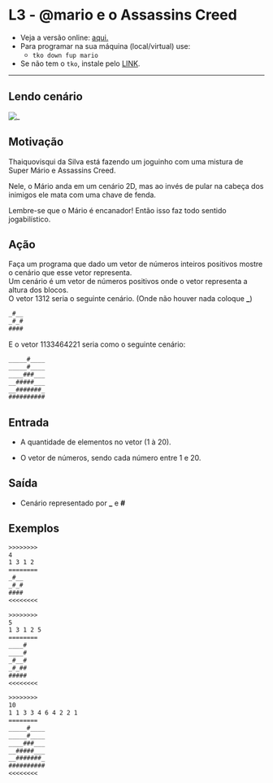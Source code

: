 # L3 - @mario e o Assassins Creed

- Veja a versão online: [aqui.](https://github.com/qxcodefup/arcade/blob/master/base/mario/Readme.md)
- Para programar na sua máquina (local/virtual) use:
  - `tko down fup mario`
- Se não tem o `tko`, instale pelo [LINK](https://github.com/senapk/tko).

---

## Lendo cenário

![_](https://raw.githubusercontent.com/qxcodefup/arcade/master/base/mario/cover.jpg)

## Motivação

Thaiquovisqui da Silva está fazendo um joguinho com uma mistura de Super Mário e Assassins Creed.

Nele, o Mário anda em um cenário 2D, mas ao invés de pular na cabeça dos inimigos ele mata com uma chave de fenda.  

Lembre-se que o Mário é encanador! Então isso faz todo sentido jogabilístico.

## Ação  

Faça um programa que dado um vetor de números inteiros positivos mostre o cenário que esse vetor representa.  
Um cenário é um vetor de números positivos onde o vetor representa a altura dos blocos.  
O vetor 1312 seria o seguinte cenário. (Onde não houver nada coloque  **\_**)

```txt
_#__
_#_#
####
```

E o vetor 1133464221 seria como o seguinte cenário:

```txt
_____#____
_____#____
____###___
__#####___
__#######_
##########
```

## Entrada

- A quantidade de elementos no vetor (1 à 20).  

- O vetor de números, sendo cada número entre 1 e 20.  

## Saída

- Cenário representado por  **\_**  e  **#**

## Exemplos

``` txt
>>>>>>>>
4
1 3 1 2
========
_#__
_#_#
####
<<<<<<<<

>>>>>>>>
5
1 3 1 2 5
========
____#
____#
_#__#
_#_##
#####
<<<<<<<<

>>>>>>>>
10
1 1 3 3 4 6 4 2 2 1
========
_____#____
_____#____
____###___
__#####___
__#######_
##########
<<<<<<<<
```
